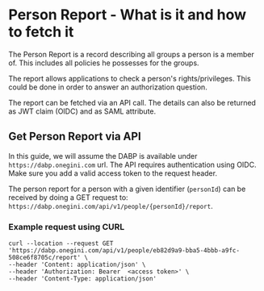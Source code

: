 # Person Report - What is it and how to fetch it
The Person Report is a record describing all groups a person is a member of. 
This includes all policies he possesses for the groups.

The report allows applications to check a person's rights/privileges.
This could be done in order to answer an authorization question. 

The report can be fetched via an API call.
The details can also be returned as JWT claim (OIDC) and as SAML attribute.

## Get Person Report via API
In this guide, we will assume the DABP is available under `https://dabp.onegini.com` url. 
The API requires authentication using OIDC. Make sure you add a valid access token to the request header.

The person report for a person with a given identifier (`personId`) can be received by 
doing a GET request to: `https://dabp.onegini.com/api/v1/people/{personId}/report`.

### Example request using CURL

```
curl --location --request GET 'https://dabp.onegini.com/api/v1/people/eb82d9a9-bba5-4bbb-a9fc-508ce6f8705c/report' \
--header 'Content: application/json' \
--header 'Authorization: Bearer  <access token>' \
--header 'Content-Type: application/json'
```

[comment]: <> (# Person report)

[comment]: <> (Person report contains detailed information about person, including assigned policiec, group memberships and permissions in those groups.)

[comment]: <> (To generate a person report you need to call a dedicated API endpoint.)

[comment]: <> (In this guide we will assume the DABP service is available under `https://dabp.onegini.com` url.)


[comment]: <> (## Generating the report)

[comment]: <> (To generate the report you should call ...)

